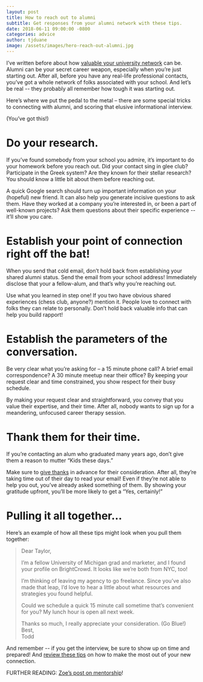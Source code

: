 ```yaml
---
layout: post
title: How to reach out to alumni
subtitle: Get responses from your alumni network with these tips.
date: 2018-06-11 09:00:00 -0800
categories: advice
author: tjduane
image: /assets/images/hero-reach-out-alumni.jpg
---
```


I’ve written before about how [valuable your university network][post1] can be. Alumni can be your secret career weapon, especially when you’re just starting out. After all, before you have any real-life professional contacts, you’ve got a whole network of folks associated with your school. And let’s be real -- they probably all remember how tough it was starting out.

Here’s where we put the pedal to the metal – there are some special tricks to connecting with alumni, and scoring that elusive informational interview.

(You’ve got this!)

# Do your research.

If you’ve found somebody from your school you admire, it’s important to do your homework before you reach out. Did your contact sing in glee club? Participate in the Greek system? Are they known for their stellar research? You should know a little bit about them before reaching out.

A quick Google search should turn up important information on your (hopeful) new friend. It can also help you generate incisive questions to ask them. Have they worked at a company you’re interested in, or been a part of well-known projects? Ask them questions about their specific experience -- it’ll show you care.


# Establish your point of connection right off the bat!

When you send that cold email, don’t hold back from establishing your shared alumni status. Send the email from your school address! Immediately disclose that your a fellow-alum, and that’s why you’re reaching out.

Use what you learned in step one! If you two have obvious shared experiences (chess club, anyone?) mention it. People love to connect with folks they can relate to personally. Don’t hold back valuable info that can help you build rapport!

# Establish the parameters of the conversation.

Be very clear what you’re asking for – a 15 minute phone call? A brief email correspondence? A 30 minute meetup near their office?  By keeping your request clear and time constrained, you show respect for their busy schedule.

By making your request clear and straightforward, you convey that you value their expertise, and their time. After all, nobody wants to sign up for a meandering, unfocused career therapy session.

# Thank them for their time.

If you’re contacting an alum who graduated many years ago, don’t give them a reason to mutter “Kids these days.”

Make sure to [give thanks][post2] in advance for their consideration. After all, they’re taking time out of their day to read your email! Even if they’re not able to help you out, you’ve already asked something of them. By showing your gratitude upfront, you’ll be more likely to get a “Yes, certainly!”

# Pulling it all together…

Here’s an example of how all these tips might look when you pull them together:


> Dear Taylor,
>
> I’m a fellow University of Michigan grad and marketer, and I found your profile on BrightCrowd. It looks like we’re both from NYC, too!
>
> I’m thinking of leaving my agency to go freelance. Since you’ve also made that leap, I’d love to hear a little about what resources and strategies you found helpful.
>
> Could we schedule a quick 15 minute call sometime that’s convenient for you? My lunch hour is open all next week.
>
> Thanks so much, I really appreciate your consideration. (Go Blue!) <br>
> Best,  
> Todd

And remember -- if you get the interview, be sure to show up on time and prepared! And [review these tips][post3] on how to make the most out of your new connection.  

FURTHER READING: [Zoe’s post on mentorship][post4]!



[post1]: https://blog.brightcrowd.com/3-reasons-university-network-crazy-valuable/
[post2]: https://blog.brightcrowd.com/thank-you/
[post3]: https://blog.brightcrowd.com/informational-interview/
[post4]: https://blog.brightcrowd.com/building-a-mentor-relationship/
[brightcrowd]: https://brightcrowd.com
